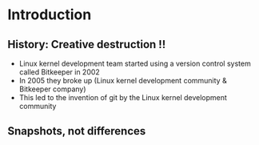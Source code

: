 # Introduction

## History: Creative destruction !!

* Linux kernel development team started using a version control system called Bitkeeper in 2002
* In 2005 they broke up (Linux kernel development community & Bitkeeper company)
* This led to the invention of git by the Linux kernel development community

## Snapshots, not differences

